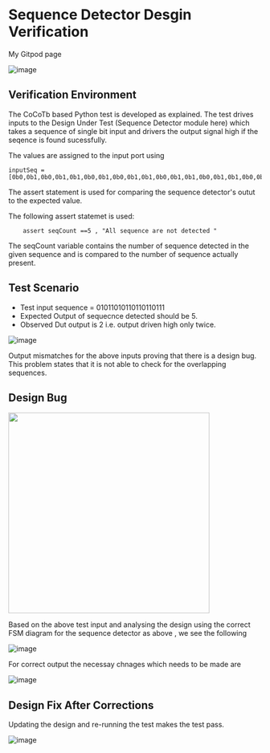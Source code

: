 # Sequence Detector Desgin Verification

My Gitpod page 

![image](https://user-images.githubusercontent.com/90963965/181357811-d014f56f-1cd4-4e7f-a80a-5c96bf5f6363.png)

## Verification Environment

The CoCoTb based Python test is developed as explained. The test drives inputs to the Design Under Test (Sequence Detector module here) which takes a sequence of single bit input and drivers the output signal high if the seqence is found sucessfully.

The values are assigned to the input port using

```
inputSeq = [0b0,0b1,0b0,0b1,0b1,0b0,0b1,0b0,0b1,0b1,0b0,0b1,0b1,0b0,0b1,0b1,0b0,0b1,0b1,0b1]
```
The assert statement is used for comparing the sequence detector's outut to the expected value.

The following assert statemet is used:

```
    assert seqCount ==5 , "All sequence are not detected "
```

The seqCount variable contains the number of sequence detected in the given sequence and is compared to the number of sequence actually present.

## Test Scenario 

- Test input sequence = 01011010110110110111
- Expected Output of sequecnce detected should be 5.
- Observed Dut output is 2 i.e. output driven high only twice.

![image](https://user-images.githubusercontent.com/90963965/181361166-342db53c-90fe-4b08-b811-9452f420a711.png)

Output mismatches for the above inputs proving that there is a design bug. This problem states that it is not able to check for the overlapping sequences.

## Design Bug

<img src ="https://user-images.githubusercontent.com/90963965/181361434-a2b08dee-d434-40d0-b4ca-67c3ad5de30c.png" width = "400" height = "400"/>


Based on the above test input and analysing the design using the correct FSM diagram for the sequence detector as above , we see the following

![image](https://user-images.githubusercontent.com/90963965/181361914-cd8a7ffd-d327-4923-b756-ef2f367e583e.png)

For correct output the necessay chnages which needs to be made are 

![image](https://user-images.githubusercontent.com/90963965/181362776-b1d11b86-61e7-4315-9c59-7b4095cc7390.png)


## Design Fix After Corrections

Updating the design and re-running the test makes the test pass.

![image](https://user-images.githubusercontent.com/90963965/181362916-687519ed-0dbc-4375-bb02-097f2539155d.png)






